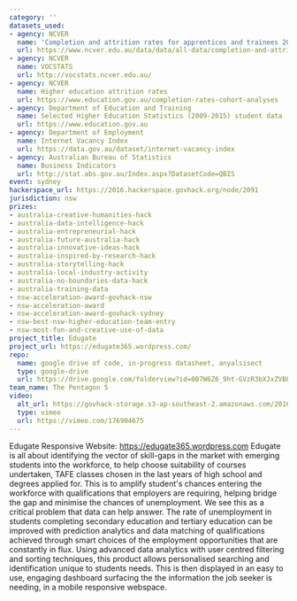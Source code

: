```yaml
---
category: ''
datasets_used:
- agency: NCVER
  name: 'Completion and attrition rates for apprentices and trainees 2014: state and territory data tables'
  url: https://www.ncver.edu.au/data/data/all-data/completion-and-attrition-rates-for-apprentices-and-trainees-2014-state-and-territory-data-tables#
- agency: NCVER
  name: VOCSTATS
  url: http://vocstats.ncver.edu.au/
- agency: NCVER
  name: Higher education attrition rates
  url: https://www.education.gov.au/completion-rates-cohort-analyses
- agency: Department of Education and Training
  name: Selected Higher Education Statistics (2009-2015) student data
  url: https://www.education.gov.au
- agency: Department of Employment
  name: Internet Vacancy Index
  url: https://data.gov.au/dataset/internet-vacancy-index
- agency: Australian Bureau of Statistics
  name: Business Indicators
  url: http://stat.abs.gov.au/Index.aspx?DatasetCode=QBIS
event: sydney
hackerspace_url: https://2016.hackerspace.govhack.org/node/2091
jurisdiction: nsw
prizes:
- australia-creative-humanities-hack
- australia-data-intelligence-hack
- australia-entrepreneurial-hack
- australia-future-australia-hack
- australia-innovative-ideas-hack
- australia-inspired-by-research-hack
- australia-storytelling-hack
- australia-local-industry-activity
- australia-no-boundaries-data-hack
- australia-training-data
- nsw-acceleration-award-govhack-nsw
- nsw-acceleration-award
- nsw-acceleration-award-govhack-sydney
- nsw-best-nsw-higher-education-team-entry
- nsw-most-fun-and-creative-use-of-data
project_title: Edugate
project_url: https://edugate365.wordpress.com/
repo:
  name: google drive of code, in-progress datasheet, anyalsisect
  type: google-drive
  url: https://drive.google.com/folderview?id=0B7W6Z6_9ht-GVzR3bXJxZVBLb3M&usp=sharing
team_name: The Pentagon 5
video:
  alt_url: https://govhack-storage.s3-ap-southeast-2.amazonaws.com/2016/GOV-HACK-VIDEO-SML.mov
  type: vimeo
  url: https://vimeo.com/176904675
---
```


Edugate Responsive Website: https://edugate365.wordpress.com
Edugate is all about identifying the vector of skill-gaps in the market with emerging students into the workforce, to help choose suitability of courses undertaken, TAFE classes chosen in the last years of high school and degrees applied for. This is to amplify student's chances entering the workforce with qualifications that employers are requiring, helping bridge the gap and minimise the chances of unemployment.
We see this as a critical problem that data can help answer. The rate of unemployment in students completing secondary education and tertiary education can be improved with prediction analytics and data matching of qualifications achieved through smart choices of the employment opportunities that are constantly in flux.
Using advanced data analytics with user centred filtering and sorting techniques, this product allows personalised searching and identification unique to students needs. This is then displayed in an easy to use, engaging dashboard surfacing the the information the job seeker is needing, in a mobile responsive webspace.